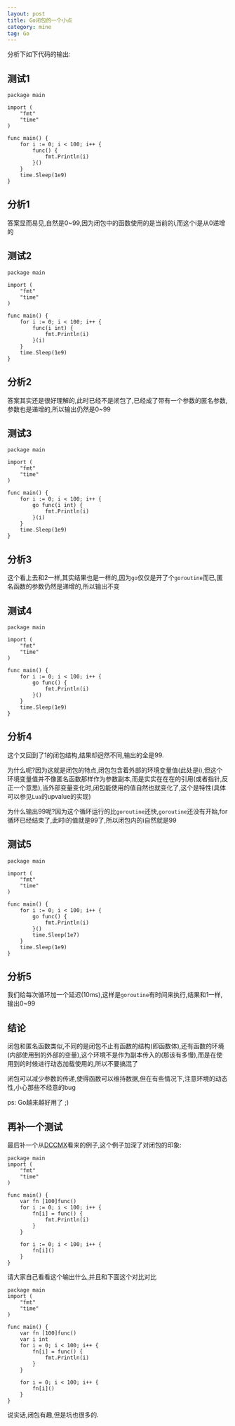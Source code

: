 ```yaml
---
layout: post
title: Go闭包的一个小点
category: mine
tag: Go
---
```


分析下如下代码的输出:

## 测试1
    
    package main

    import (
        "fmt"
        "time"
    )

    func main() {
        for i := 0; i < 100; i++ {
            func() {
                fmt.Println(i)
            }()
        }
        time.Sleep(1e9)
    }

## 分析1

答案显而易见,自然是0~99,因为闭包中的函数使用的是当前的i,而这个i是从0递增的

## 测试2

    package main

    import (
        "fmt"
        "time"
    )

    func main() {
        for i := 0; i < 100; i++ {
            func(i int) {
                fmt.Println(i)
            }(i)
        }
        time.Sleep(1e9)
    }

## 分析2

答案其实还是很好理解的,此时已经不是闭包了,已经成了带有一个参数的匿名参数,参数也是递增的,所以输出仍然是0~99

## 测试3

    package main

    import (
        "fmt"
        "time"
    )

    func main() {
        for i := 0; i < 100; i++ {
            go func(i int) {
                fmt.Println(i)
            }(i)
        }
        time.Sleep(1e9)
    }

## 分析3

这个看上去和2一样,其实结果也是一样的,因为`go`仅仅是开了个`goroutine`而已,匿名函数的参数仍然是递增的,所以输出不变

## 测试4

    package main

    import (
        "fmt"
        "time"
    )

    func main() {
        for i := 0; i < 100; i++ {
            go func() {
                fmt.Println(i)
            }()
        }
        time.Sleep(1e9)
    }

## 分析4

这个又回到了1的闭包结构,结果却迥然不同,输出的全是99.

为什么呢?因为这就是闭包的特点,闭包包含着外部的环境变量值(此处是i),但这个环境变量值并不像匿名函数那样作为参数副本,而是实实在在在的引用(或者指针,反正一个意思),当外部变量变化时,闭包能使用的值自然也就变化了,这个是特性(具体可以参见`Lua`的upvalue的实现)

为什么输出99呢?因为这个循环运行的比`goroutine`还快,`goroutine`还没有开始,for循环已经结束了,此时i的值就是99了,所以闭包内的i自然就是99

## 测试5

    package main

    import (
        "fmt"
        "time"
    )

    func main() {
        for i := 0; i < 100; i++ {
            go func() {
                fmt.Println(i)
            }()
            time.Sleep(1e7)
        }
        time.Sleep(1e9)
    }

## 分析5

我们给每次循环加一个延迟(10ms),这样是`goroutine`有时间来执行,结果和1一样,输出0~99

## 结论

闭包和匿名函数类似,不同的是闭包不止有函数的结构(即函数体),还有函数的环境(内部使用到的外部的变量),这个环境不是作为副本传入的(那该有多慢),而是在使用到的时候进行动态加载使用的,所以不要搞混了

闭包可以减少参数的传递,使得函数可以维持数据,但在有些情况下,注意环境的动态性,小心那些不经意的bug

ps: Go越来越好用了 ;)

## 再补一个测试

最后补一个从[DCCMX][dccmx]看来的例子,这个例子加深了对闭包的印象:

    package main
    import (
        "fmt"
        "time"
    )

    func main() {
        var fn [100]func()
        for i := 0; i < 100; i++ {
            fn[i] = func() {
                fmt.Println(i)
            }
        }

        for i := 0; i < 100; i++ {
            fn[i]()
        }
    }

请大家自己看看这个输出什么,并且和下面这个对比对比

    package main
    import (
        "fmt"
        "time"
    )

    func main() {
        var fn [100]func()
        var i int
        for i = 0; i < 100; i++ {
            fn[i] = func() {
                fmt.Println(i)
            }
        }

        for i = 0; i < 100; i++ {
            fn[i]()
        }
    }

说实话,闭包有趣,但是坑也很多的.

[dccmx]: http://blog.dccmx.com/2011/08/variable-in-clousre/ "再谈闭包"
